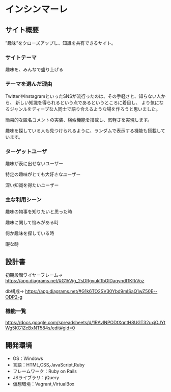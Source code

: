 # インシンマーレ

## サイト概要
”趣味”をクローズアップし、知識を共有できるサイト。

### サイトテーマ
趣味を、みんなで盛り上げる

### テーマを選んだ理由
TwitterやInstagramといったSNSが流行ったのは、その手軽さと、知らない人から、
新しい知識を得られるという点であるというところに着目し、
より気になるジャンルをディープな人同士で語り合えるような場を作ろうと思いました。

簡易的な匿名コメントの実装、検索機能を搭載し、気軽さを実現します。

趣味を探している人も見つけられるように、ランダムで表示する機能も搭載しています。

### ターゲットユーザ
趣味が表に出せないユーザー

特定の趣味がとても大好きなユーザー

深い知識を得たいユーザー

### 主な利用シーン
趣味の物事を知りたいと思った時

趣味に関して悩みがある時

何か趣味を探している時

暇な時

## 設計書
初期段階ワイヤーフレーム→　<https://app.diagrams.net/#G1hVig_2sDRgvukl1bOlDaqyndf1KfkVoz>

db構成→ https://app.diagrams.net/#G1k6TO2SV30Ybd9mISaQ1wZ50E--ODP2-g

### 機能一覧
<https://docs.google.com/spreadsheets/d/1RAvlNPODtXqntH8UGT32uxjOJYtWg5KG1ZcBxNT584s/edit#gid=0>

## 開発環境
- OS：Windows
- 言語：HTML,CSS,JavaScript,Ruby
- フレームワーク：Ruby on Rails
- JSライブラリ：jQuery
- 仮想環境：Vagrant,VirtualBox
